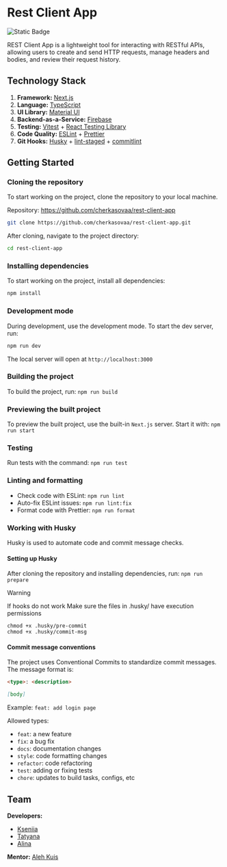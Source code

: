 # Rest Client App
![Static Badge](https://img.shields.io/badge/status-in_progress-blue)

REST Client App is a lightweight tool for interacting with RESTful APIs, allowing users to create and send HTTP requests, manage headers and bodies, and review their request history.

## Technology Stack

1. **Framework:** [Next.js](https://nextjs.org/)
2. **Language:** [TypeScript](https://www.typescriptlang.org/)
3. **UI Library:** [Material UI](https://mui.com/material-ui/)
4. **Backend-as-a-Service:** [Firebase](https://firebase.google.com/docs/database)
5. **Testing:** [Vitest](https://vitest.dev/) + [React Testing Library](https://testing-library.com/docs/react-testing-library/intro/)
6. **Code Quality:** [ESLint](https://eslint.org/) + [Prettier](https://prettier.io/)
7. **Git Hooks:** [Husky](https://github.com/typicode/husky#readme) + [lint-staged](https://github.com/lint-staged/lint-staged) + [commitlint](https://commitlint.js.org/)

## Getting Started

### Cloning the repository

To start working on the project, clone the repository to your local machine.

Repository: https://github.com/cherkasovaa/rest-client-app

```bash
git clone https://github.com/cherkasovaa/rest-client-app.git
```

After cloning, navigate to the project directory:

```bash
cd rest-client-app
```

### Installing dependencies

To start working on the project, install all dependencies:

```bash
npm install
```

### Development mode

During development, use the development mode. To start the dev server, run:

```bash
npm run dev
```

The local server will open at `http://localhost:3000`

### Building the project

To build the project, run: `npm run build`

### Previewing the built project

To preview the built project, use the built-in `Next.js` server. Start it with: `npm run start`

### Testing

Run tests with the command: `npm run test`

### Linting and formatting

- Check code with ESLint: `npm run lint`
- Auto-fix ESLint issues: `npm run lint:fix`
- Format code with Prettier: `npm run format`

### Working with Husky

Husky is used to automate code and commit message checks.

#### Setting up Husky

After cloning the repository and installing dependencies, run: `npm run prepare`

> [!WARNING]
> If hooks do not work
> Make sure the files in .husky/ have execution permissions

`chmod +x .husky/pre-commit`<br>
`chmod +x .husky/commit-msg`

#### Commit message conventions

The project uses Conventional Commits to standardize commit messages. The message format is:

```markdown
<type>: <description>

[body]
```

Example: `feat: add login page`

Allowed types:
- `feat`: a new feature
- `fix`: a bug fix
- `docs`: documentation changes
- `style`: code formatting changes
- `refactor`: code refactoring
- `test`: adding or fixing tests
- `chore`: updates to build tasks, configs, etc

## Team
**Developers:**
- [Kseniia](https://github.com/akseee/)
- [Tatyana](https://github.com/dem-tv/)
- [Alina](https://github.com/cherkasovaa/)

**Mentor:** [Aleh Kuis](https://github.com/pestler)